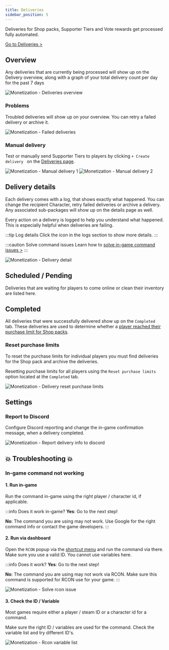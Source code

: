 ```yaml
---
title: Deliveries
sidebar_position: 5
---
```


Deliveries for Shop packs, Supporter Tiers and Vote rewards get processed fully automated.

[Go to Deliveries >](https://dash.gameserverapp.com/monetization/deliveries/v2)


## Overview
Any deliveries that are currently being processed will show up on the Delivery overview, along with a graph of your total delivery count per day for the past 7 days

![Monetization - Deliveries overview](/img/dashboard/monetization/deliveries/deliveries_overview.jpg)

### Problems
Troubled deliveries will show up on your overview. You can retry a failed delivery or archive it.

![Monetization - Failed deliveries](/img/dashboard/monetization/deliveries/failed_deliveries.jpg)



### Manual delivery
Test or manually send Supporter Tiers to players by clicking `+ Create delivery ` on the [Deliveries page](https://dash.gameserverapp.com/monetization/deliveries/v2).

![Monetization - Manual delivery 1](/img/dashboard/monetization/deliveries/deliveries_manual_delivery_1.jpg)
![Monetization - Manual delivery 2](/img/dashboard/monetization/deliveries/deliveries_manual_delivery_2.jpg)

## Delivery details
Each delivery comes with a log, that shows exactly what happened.
You can change the recipient Character, retry failed deliveries or archive a delivery. Any associated sub-packages will show up on the details page as well.

Every action on a delivery is logged to help you understand what happened. This is especially helpful when deliveries are failing.

:::tip Log details
Click the <icon icon="fa-solid fa-chevron-down" size="lg" /> icon in the logs section to show more details.
:::

:::caution Solve command issues
Learn how to [solve in-game command issues >](#in-game-command-not-working)
:::

![Monetization - Delivery detail](/img/dashboard/monetization/deliveries/delivery_details.jpg)

## Scheduled / Pending
Deliveries that are waiting for players to come online or clean their inventory are listed here.

## Completed
All deliveries that were successfully delivered show up on the `Completed` tab. These deliveries are used to determine whether a [player reached their purchase limit for Shop packs](/dashboard/monetization/shop_packs#purchase-limits).


### Reset purchase limits
To reset the purchase limits for individual players you must find deliveries for the Shop pack and archive the deliveries.

Resetting purchase limits for all players using the `Reset purchase limits` option located at the `Completed` tab.


![Monetization - Delivery reset purchase limits](/img/dashboard/monetization/deliveries/completed_deliveries_reset_purchase_limits.jpg)

## Settings

### Report to Discord
Configure Discord reporting and change the in-game confirmation message, when a delivery completed.

![Monetization - Report delivery info to discord](/img/dashboard/monetization/deliveries/delivery_settings.jpg)


## 💥 Troubleshooting 💥

### In-game command not working

#### 1. Run in-game
Run the command in-game using the right player / character id, if applicable.

:::info Does it work in-game?
__Yes__: Go to the next step!

__No__: The command you are using may not work. Use Google for the right command info or contact the game developers.
:::


#### 2. Run via dashboard
Open the `RCON` popup via the [shortcut menu](/#shortcut-menu) and run the command via there.
Make sure you use a valid ID. You cannot use variables here.

:::info Does it work?
__Yes__: Go to the next step!

__No__: The command you are using may not work via RCON. Make sure this command is supported for RCON use for your game.
:::

![Monetization - Solve rcon issue](/img/dashboard/monetization/deliveries/solve_rcon_issue_command.jpg)


#### 3. Check the ID / Variable
Most games require either a player / steam ID or a character id for a command.

Make sure the right ID / variables are used for the command. Check the variable list and try different ID's.

![Monetization - Rcon variable list](/img/dashboard/monetization/deliveries/rcon_variable_list.jpg)

